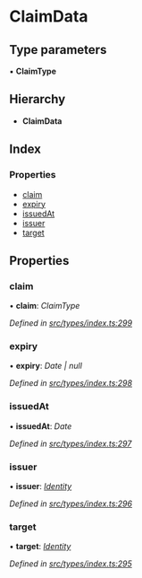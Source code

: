 # ClaimData

## Type parameters

▪ **ClaimType**

## Hierarchy

* **ClaimData**

## Index

### Properties

* [claim](claimdata.md#claim)
* [expiry](claimdata.md#expiry)
* [issuedAt](claimdata.md#issuedat)
* [issuer](claimdata.md#issuer)
* [target](claimdata.md#target)

## Properties

### claim

• **claim**: _ClaimType_

_Defined in_ [_src/types/index.ts:299_](https://github.com/PolymathNetwork/polymesh-sdk/blob/7362b318/src/types/index.ts#L299)

### expiry

• **expiry**: _Date \| null_

_Defined in_ [_src/types/index.ts:298_](https://github.com/PolymathNetwork/polymesh-sdk/blob/7362b318/src/types/index.ts#L298)

### issuedAt

• **issuedAt**: _Date_

_Defined in_ [_src/types/index.ts:297_](https://github.com/PolymathNetwork/polymesh-sdk/blob/7362b318/src/types/index.ts#L297)

### issuer

• **issuer**: [_Identity_](../classes/identity.md)

_Defined in_ [_src/types/index.ts:296_](https://github.com/PolymathNetwork/polymesh-sdk/blob/7362b318/src/types/index.ts#L296)

### target

• **target**: [_Identity_](../classes/identity.md)

_Defined in_ [_src/types/index.ts:295_](https://github.com/PolymathNetwork/polymesh-sdk/blob/7362b318/src/types/index.ts#L295)

